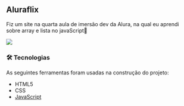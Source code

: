 ## Aluraflix
Fiz um site na quarta aula de imersão dev da Alura, na qual eu aprendi sobre array e lista no javaScript🚀

<img src="https://s3.us-west-2.amazonaws.com/secure.notion-static.com/b811635e-6dbc-4668-a6c4-3ffb34453393/Screenshot_2021-09-17_at_14.05.47.png?X-Amz-Algorithm=AWS4-HMAC-SHA256&X-Amz-Credential=AKIAT73L2G45O3KS52Y5%2F20210917%2Fus-west-2%2Fs3%2Faws4_request&X-Amz-Date=20210917T172727Z&X-Amz-Expires=86400&X-Amz-Signature=7ef529a2febbd178e5b57ab700864396be5f308c78cd0e687806f8047572ec0e&X-Amz-SignedHeaders=host&response-content-disposition=filename%20%3D%22Screenshot%25202021-09-17%2520at%252014.05.47.png%22"/>

### 🛠 Tecnologias

As seguintes ferramentas foram usadas na construção do projeto:

- HTML5
- CSS
- [JavaScript](https://www.javascript.com/)

